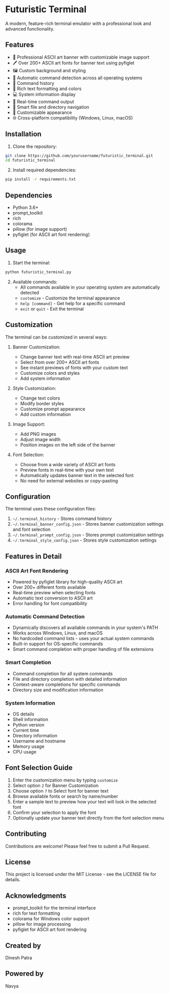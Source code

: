 # Futuristic Terminal

A modern, feature-rich terminal emulator with a professional look and advanced functionality.

## Features

- 🎨 Professional ASCII art banner with customizable image support
- 🖊️ Over 200+ ASCII art fonts for banner text using pyfiglet
- 🖼️ Custom background and styling
- 🚀 Automatic command detection across all operating systems
- 📝 Command history
- 🎨 Rich text formatting and colors
- 💻 System information display
- 🔄 Real-time command output
- 🎯 Smart file and directory navigation
- 🎨 Customizable appearance
- 🌐 Cross-platform compatibility (Windows, Linux, macOS)

## Installation

1. Clone the repository:
```bash
git clone https://github.com/yourusername/futuristic_terminal.git
cd futuristic_terminal
```

2. Install required dependencies:
```bash
pip install -r requirements.txt
```

## Dependencies

- Python 3.6+
- prompt_toolkit
- rich
- colorama
- pillow (for image support)
- pyfiglet (for ASCII art font rendering)

## Usage

1. Start the terminal:
```bash
python futuristic_terminal.py
```

2. Available commands:
   - All commands available in your operating system are automatically detected
   - `customize` - Customize the terminal appearance
   - `help [command]` - Get help for a specific command
   - `exit` or `quit` - Exit the terminal

## Customization

The terminal can be customized in several ways:

1. Banner Customization:
   - Change banner text with real-time ASCII art preview
   - Select from over 200+ ASCII art fonts
   - See instant previews of fonts with your custom text
   - Customize colors and styles
   - Add system information

2. Style Customization:
   - Change text colors
   - Modify border styles
   - Customize prompt appearance
   - Add custom information

3. Image Support:
   - Add PNG images
   - Adjust image width
   - Position images on the left side of the banner

4. Font Selection:
   - Choose from a wide variety of ASCII art fonts
   - Preview fonts in real-time with your own text
   - Automatically updates banner text in the selected font
   - No need for external websites or copy-pasting

## Configuration

The terminal uses these configuration files:

1. `~/.terminal_history` - Stores command history
2. `~/.terminal_banner_config.json` - Stores banner customization settings and font selection
3. `~/.terminal_prompt_config.json` - Stores prompt customization settings
4. `~/.terminal_style_config.json` - Stores style customization settings

## Features in Detail

### ASCII Art Font Rendering
- Powered by pyfiglet library for high-quality ASCII art
- Over 200+ different fonts available
- Real-time preview when selecting fonts
- Automatic text conversion to ASCII art
- Error handling for font compatibility

### Automatic Command Detection
- Dynamically discovers all available commands in your system's PATH
- Works across Windows, Linux, and macOS
- No hardcoded command lists - uses your actual system commands
- Built-in support for OS-specific commands
- Smart command completion with proper handling of file extensions

### Smart Completion
- Command completion for all system commands
- File and directory completion with detailed information
- Context-aware completions for specific commands
- Directory size and modification information

### System Information
- OS details
- Shell information
- Python version
- Current time
- Directory information
- Username and hostname
- Memory usage
- CPU usage

## Font Selection Guide

1. Enter the customization menu by typing `customize`
2. Select option `2` for Banner Customization
3. Choose option `7` to Select font for banner text
4. Browse available fonts or search by name/number
5. Enter a sample text to preview how your text will look in the selected font
6. Confirm your selection to apply the font
7. Optionally update your banner text directly from the font selection menu

## Contributing

Contributions are welcome! Please feel free to submit a Pull Request.

## License

This project is licensed under the MIT License - see the LICENSE file for details.

## Acknowledgments

- prompt_toolkit for the terminal interface
- rich for text formatting
- colorama for Windows color support
- pillow for image processing
- pyfiglet for ASCII art font rendering

## Created by

Dinesh Patra

## Powered by

Navya 